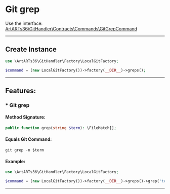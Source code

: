 # Git grep

Use the interface: [ArtARTs36\GitHandler\Contracts\Commands\GitGrepCommand](/Users/artem/PhpstormProjects/artarts36/libraries/git/src/Contracts/Commands/GitGrepCommand.php)

---

## Create Instance

```php
use \ArtARTs36\GitHandler\Factory\LocalGitFactory;

$command = (new LocalGitFactory())->factory(__DIR__)->greps();
```

---

## Features:

### * Git grep

#### Method Signature:



```php
public function grep(string $term): \FileMatch[];
```

#### Equals Git Command:

`git grep -n $term`

#### Example:

```php
use \ArtARTs36\GitHandler\Factory\LocalGitFactory;

$command = (new LocalGitFactory())->factory(__DIR__)->greps()->grep('term-test');
```

---
